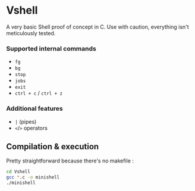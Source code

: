 # Vshell
A very basic Shell proof of concept in C. Use with caution, everything isn't meticulously tested.<br>
### Supported internal commands  
- `fg`
- `bg`
- `stop`
- `jobs`
- `exit`
- `ctrl + c` / `ctrl + z`
### Additional features
- `|` (pipes)
- `<`/`>` operators 

## Compilation & execution
Pretty straightforward because there's no makefile :
```sh
cd Vshell
gcc *.c -o minishell
./minishell
```
